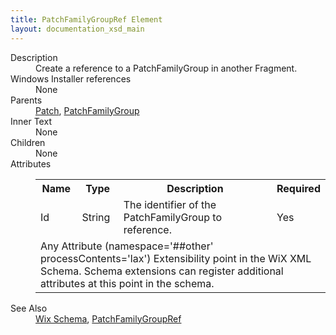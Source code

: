 ```yaml
---
title: PatchFamilyGroupRef Element
layout: documentation_xsd_main
---
```

<dl>
  <dt>Description</dt>
  <dd>Create a reference to a PatchFamilyGroup in another Fragment.</dd>
  <dt>Windows Installer references</dt>
  <dd>None</dd>
  <dt>Parents</dt>
  <dd>
    <a href="../wix/patch">Patch</a>, <a href="../wix/patchfamilygroup">PatchFamilyGroup</a></dd>
  <dt>Inner Text</dt>
  <dd>None</dd>
  <dt>Children</dt>
  <dd>None</dd>
  <dt>Attributes</dt>
  <dd>
    <table cellspacing="0" cellpadding="0" class="schema">
      <tr>
        <th width="15%">Name</th>
        <th width="15%">Type</th>
        <th width="65%">Description</th>
        <th width="15%">Required</th>
      </tr>
      <tr>
        <td>Id</td>
        <td>String</td>
        <td>The identifier of the PatchFamilyGroup to reference.</td>
        <td>Yes</td>
      </tr>
      <tr>
        <td colspan="4">
          <span class="extension">Any Attribute (namespace='##other' processContents='lax')            Extensibility point in the WiX XML Schema.  Schema extensions can register additional           attributes at this point in the schema.         </span>
        </td>
      </tr>
    </table>
  </dd>
  <dt>See Also</dt>
  <dd>
    <a href="../wix">Wix Schema</a>, <a href="../wix/patchfamilygroupref">PatchFamilyGroupRef</a></dd>
</dl>
